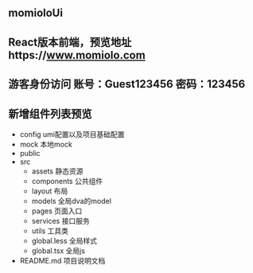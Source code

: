 ## momioloUi
## React版本前端，预览地址https://www.momiolo.com
## 游客身份访问  账号：Guest123456  密码：123456
## 新增组件列表预览

- config  umi配置以及项目基础配置
- mock 本地mock
- public 
- src
  - assets 静态资源
  - components 公共组件
  - layout 布局
  - models 全局dva的model 
  - pages 页面入口
  - services 接口服务
  - utils 工具类
  - global.less 全局样式
  - global.tsx 全局js
- README.md 项目说明文档   






